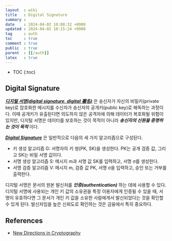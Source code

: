 ```yaml
---
layout  : wiki
title   : Digital Signature
summary : 
date    : 2024-04-02 10:08:32 +0900
updated : 2024-04-02 10:15:24 +0900
tag     : auth
toc     : true
comment : true
public  : true
parent  : [[/auth]]
latex   : true
---
```

* TOC
{:toc}

## Digital Signature

___[디지털 서명(digital signature, digital 署名)](https://ko.wikipedia.org/wiki/%EB%94%94%EC%A7%80%ED%84%B8_%EC%84%9C%EB%AA%85)___ 은 송신자가 자신의 비밀키(private key)로 암호화한 메시지를 수신자가 송신자의 공개키(public key)로 해독하는 과정이다.
이때 공개키가 유출된다면 의도하지 않은 공격자에 의해 데이터가 복호화될 위험이 있지만, 디지털 서명은 데이터를 보호하는 것이 목적이 아니라 ___송신자의 신원을 증명하는 것이 목적___ 이다.

___[Digital Signature](https://en.wikipedia.org/wiki/Digital_signature)___ 은 일반적으로 다음의 세 가지 알고리즘으로 구성된다.

- 키 생성 알고리즘 G: 서명자의 키 쌍(PK, SK)을 생성한다. PK는 공개 검증 값, 그리고 SK는 비밀 서명 값이다.
- 서명 생성 알고리즘 S: 메시지 m과 서명 값 SK를 입력하고, 서명 σ를 생성한다.
- 서명 검증 알고리즘 V: 메시지 m, 검증 값 PK, 서명 σ을 입력하고, 승인 또는 거부를 출력한다.

디지털 서명은 문서의 원본 발신처를 ___인증(authentication)___ 하는 데에 사용할 수 있다. 디지털 서명에 사용되는 개인 키 값의 소유권을 특정 이용자에게 인증될 수 있을 때, 서명이 유효하다면 그 문서가 개인 키 값을 소유한 사람에게서 발신되었다는 것을 확인할 수 있게 된다. 발신자임을 높은 신뢰도로 확인하는 것은 금융에서 특히 중요하다.

## References

- [New Directions in Cryptography](https://ee.stanford.edu/~hellman/publications/24.pdf)